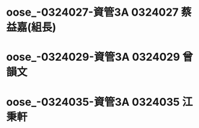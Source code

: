 # oose_-0324027-資管3A 0324027 蔡益嘉(組長)
# oose_-0324029-資管3A 0324029 曾韻文
# oose_-0324035-資管3A 0324035 江秉軒
